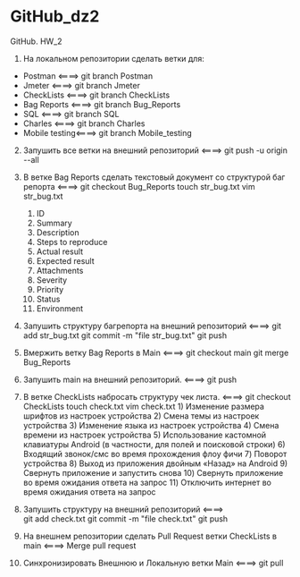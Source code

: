 # GitHub_dz2
GitHub. HW_2
1. На локальном репозитории сделать ветки для:
- Postman	<====>	git branch Postman
- Jmeter	<====>	git branch Jmeter
- CheckLists	<====>	git branch CheckLists
- Bag Reports	<====> 	git branch Bug_Reports
- SQL		<====>	git branch SQL
- Charles	<====>	git branch Charles
- Mobile testing<====>	git branch Mobile_testing

2. Запушить все ветки на внешний репозиторий	<====> 	git push -u origin --all
3. В ветке Bag Reports сделать текстовый документ со структурой баг репорта	<====>
 git checkout Bug_Reports
 touch  str_bug.txt
 vim  str_bug.txt
	1) ID
	2) Summary
	3) Description
	4) Steps to reproduce
	5) Actual result
	6) Expected result
	7) Attachments
	8) Severity
	9) Priority
	10) Status
	11) Environment
 
4. Запушить структуру багрепорта на внешний репозиторий		<====>
 git add  str_bug.txt
 git commit -m "file str_bug.txt"
 git push 

5. Вмержить ветку Bag Reports в Main	<====> 
 git checkout main
 git merge Bug_Reports
6. Запушить main на внешний репозиторий.	<====> git push 
7. В ветке CheckLists набросать структуру чек листа.	<====>
 git checkout CheckLists
 touch check.txt
 vim check.txt
        1) Изменение размера шрифтов из настроек устройства
        2) Смена темы из настроек устройства
	3) Изменение языка из настроек устройства
	4) Смена времени из настроек устройства
	5) Использование кастомной клавиатуры Android (в частности, для полей и поисковой строки)
	6) Входящий звонок/смс во время прохождения флоу фичи
	7) Поворот устройства
	8) Выход из приложения двойным «Назад» на Android
	9) Свернуть приложение и запустить снова
	10) Свернуть приложение во время ожидания ответа на запрос
	11) Отключить интернет во время ожидания ответа на запрос
8. Запушить структуру на внешний репозиторий	<====>  
 git add check.txt
 git commit -m "file check.txt"
 git push 
9. На внешнем репозитории сделать Pull Request ветки CheckLists в main	<====> Merge pull request
10. Синхронизировать Внешнюю и Локальную ветки Main	<====> git pull


